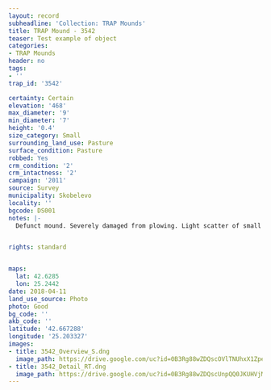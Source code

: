 ```yaml
---
layout: record
subheadline: 'Collection: TRAP Mounds'
title: TRAP Mound - 3542
teaser: Test example of object
categories:
- TRAP Mounds
header: no
tags:
- ''
trap_id: '3542'

certainty: Certain
elevation: '468'
max_diameter: '9'
min_diameter: '7'
height: '0.4'
size_category: Small
surrounding_land_use: Pasture
surface_condition: Pasture
robbed: Yes
crm_condition: '2'
crm_intactness: '2'
campaign: '2011'
source: Survey
municipality: Skobelevo
locality: ''
bgcode: DS001
notes: |-
  Defunct mound. Severely damaged from plowing. Light scatter of small stones.


rights: standard


maps:
  lat: 42.6285
  lon: 25.2442
date: 2018-04-11
land_use_source: Photo
photo: Good
bg_code: ''
akb_code: ''
latitude: '42.667288'
longitude: '25.203327'
images:
- title: 3542_Overview_S.dng
  image_path: https://drive.google.com/uc?id=0B3Rg88wZDQscOVlTNUhxX1ZpeVE
- title: 3542_Detail_RT.dng
  image_path: https://drive.google.com/uc?id=0B3Rg88wZDQscUnpQQ0JKUHVjMzg
---
```

